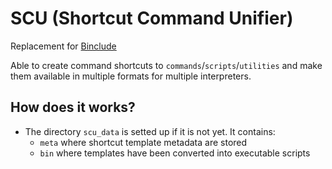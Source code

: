 # SCU (Shortcut Command Unifier)

Replacement for [Binclude](https://github.com/albertoaer/binclude)

Able to create command shortcuts to `commands`/`scripts`/`utilities` and make them available in multiple formats for multiple interpreters.

## How does it works?

- The directory `scu_data` is setted up if it is not yet. It contains:
  - `meta` where shortcut template metadata are stored
  - `bin` where templates have been converted into executable scripts